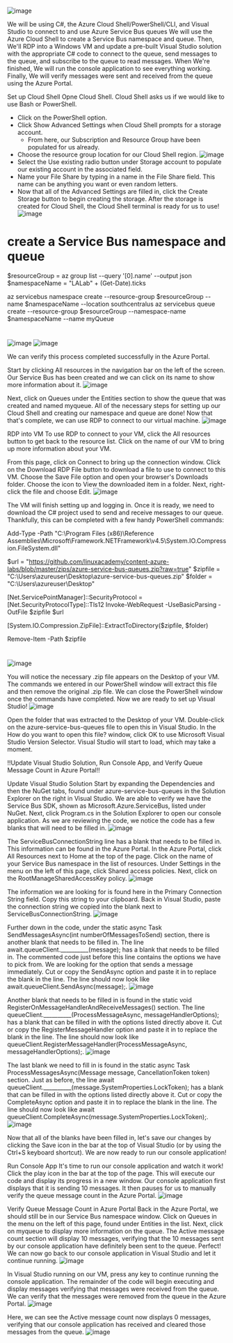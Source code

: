 ![image](https://user-images.githubusercontent.com/44756128/113318274-eb66bc00-92d5-11eb-96a3-83bf0288079d.png)

We will be using C#, the Azure Cloud Shell/PowerShell/CLI, and Visual Studio to connect to and use Azure Service Bus queues
We will use the Azure Cloud Shell to create a Service Bus namespace and queue. Then, We'll RDP into a Windows VM and update a pre-built Visual Studio solution with the appropriate C# code to connect to the queue, send messages to the queue, and subscribe to the queue to read messages. When We're finished, We will run the console application to see everything working. Finally, We will verify messages were sent and received from the queue using the Azure Portal.

Set up Cloud Shell
Opne Cloud Shell. Cloud Shell asks us if we would like to use Bash or PowerShell.
  - Click on the PowerShell option.
  - Click Show Advanced Settings when Cloud Shell prompts for a storage account.
    - From here, our Subscription and Resource Group have been populated for us already.
  - Choose the resource group location for our Cloud Shell region.
  ![image](https://user-images.githubusercontent.com/44756128/113319621-40570200-92d7-11eb-83c4-258f41b26fff.png)
  - Select the Use existing radio button under Storage account to populate our existing account in the associated field.
  - Name your File Share by typing in a name in the File Share field. This name can be anything you want or even random letters.
  - Now that all of the Advanced Settings are filled in, click the Create Storage button to begin creating the storage. After the storage is created for Cloud Shell, the Cloud Shell terminal is ready for us to use!
![image](https://user-images.githubusercontent.com/44756128/113319697-5664c280-92d7-11eb-8bf7-97d4a3638417.png)

 # create a Service Bus namespace and queue
 $resourceGroup = az group list --query '[0].name' --output json
 $namespaceName  = "LALab" + (Get-Date).ticks

 az servicebus namespace create --resource-group $resourceGroup --name $namespaceName --location southcentralus
 az servicebus queue create --resource-group $resourceGroup --namespace-name $namespaceName --name myQueue
 #
  ![image](https://user-images.githubusercontent.com/44756128/113320608-4c8f8f00-92d8-11eb-8fda-416c47fd00cf.png)
  ![image](https://user-images.githubusercontent.com/44756128/113320735-78127980-92d8-11eb-945b-3fe7d2120d61.png)
  
  We can verify this process completed successfully in the Azure Portal.

Start by clicking All resources in the navigation bar on the left of the screen.
Our Service Bus has been created and we can click on its name to show more information about it.
![image](https://user-images.githubusercontent.com/44756128/113321242-02f37400-92d9-11eb-8d55-ed832d64b580.png)

Next, click on Queues under the Entities section to show the queue that was created and named myqueue.
All of the necessary steps for setting up our Cloud Shell and creating our namespace and queue are done! Now that that's complete, we can use RDP to connect to our virtual machine.
![image](https://user-images.githubusercontent.com/44756128/113321318-18689e00-92d9-11eb-9fdc-f7711252e6ee.png)

RDP into VM
To use RDP to connect to your VM, click the All resources button to get back to the resource list. Click on the name of our VM to bring up more information about your VM.

From this page, click on Connect to bring up the connection window.
Click on the Download RDP File button to download a file to use to connect to this VM.
Choose the Save File option and open your browser's Downloads folder.
Choose the icon to View the downloaded item in a folder.
Next, right-click the file and choose Edit.
![image](https://user-images.githubusercontent.com/44756128/113321617-641b4780-92d9-11eb-8846-4a50c547096d.png)

The VM will finish setting up and logging in. Once it is ready, we need to download the C# project used to send and receive messages to our queue. Thankfully, this can be completed with a few handy PowerShell commands:

Add-Type -Path "C:\Program Files (x86)\Reference Assemblies\Microsoft\Framework\.NETFramework\v4.5\System.IO.Compression.FileSystem.dll"

$url = "https://github.com/linuxacademy/content-azure-labs/blob/master/zips/azure-service-bus-queues.zip?raw=true"
$zipfile = "C:\Users\azureuser\Desktop\azure-service-bus-queues.zip"
$folder = "C:\Users\azureuser\Desktop"

[Net.ServicePointManager]::SecurityProtocol = [Net.SecurityProtocolType]::Tls12
Invoke-WebRequest -UseBasicParsing -OutFile $zipfile $url

[System.IO.Compression.ZipFile]::ExtractToDirectory($zipfile, $folder)

Remove-Item -Path $zipfile
#
![image](https://user-images.githubusercontent.com/44756128/113322080-ddb33580-92d9-11eb-8483-ed4e1df1e07d.png)

You will notice the necessary .zip file appears on the Desktop of your VM. The commands we entered in our PowerShell window will extract this file and then remove the original .zip file. We can close the PowerShell window once the commands have completed. Now we are ready to set up Visual Studio!
![image](https://user-images.githubusercontent.com/44756128/113322213-05a29900-92da-11eb-9d82-1fd5cf0057a6.png)

Open the folder that was extracted to the Desktop of your VM. Double-click on the azure-service-bus-queues file to open this in Visual Studio. In the How do you want to open this file? window, click OK to use Microsoft Visual Studio Version Selector. Visual Studio will start to load, which may take a moment.

!!Update Visual Studio Solution, Run Console App, and Verify Queue Message Count in Azure Portal!!

Update Visual Studio Solution
Start by expanding the Dependencies and then the NuGet tabs, found under azure-service-bus-queues in the Solution Explorer on the right in Visual Studio. We are able to verify we have the Service Bus SDK, shown as Microsoft.Azure.ServiceBus, listed under NuGet. Next, click Program.cs in the Solution Explorer to open our console application. As we are reviewing the code, we notice the code has a few blanks that will need to be filled in.
![image](https://user-images.githubusercontent.com/44756128/113322701-a3966380-92da-11eb-9017-440cd478fe99.png)

The ServiceBusConnectionString line has a blank that needs to be filled in. This information can be found in the Azure Portal.
In the Azure Portal, click All Resources next to Home at the top of the page.
Click on the name of your Service Bus namespace in the list of resources.
Under Settings in the menu on the left of this page, click Shared access policies.
Next, click on the RootManageSharedAccessKey policy.
![image](https://user-images.githubusercontent.com/44756128/113322863-d6405c00-92da-11eb-9d2e-ba0e1e0b2470.png)

The information we are looking for is found here in the Primary Connection String field. Copy this string to your clipboard.
Back in Visual Studio, paste the connection string we copied into the blank next to ServiceBusConnectionString.
![image](https://user-images.githubusercontent.com/44756128/113322965-fd972900-92da-11eb-9bfd-f3370f43a834.png)

Further down in the code, under the static async Task SendMessagesAsync(int numberOfMessagesToSend) section, there is another blank that needs to be filled in.
The line await.queueClient.__________(message); has a blank that needs to be filled in.
The commented code just before this line contains the options we have to pick from. We are looking for the option that sends a message immediately.
Cut or copy the SendAsync option and paste it in to replace the blank in the line.
The line should now look like await.queueClient.SendAsync(message);.
![image](https://user-images.githubusercontent.com/44756128/113323171-44851e80-92db-11eb-8e9f-90acc06c4b0b.png)

Another blank that needs to be filled in is found in the static void RegisterOnMessageHandlerAndReceiveMessages() section.
The line queueClient.__________(ProcessMessageAsync, messageHandlerOptions); has a blank that can be filled in with the options listed directly above it.
Cut or copy the RegisterMessageHandler option and paste it in to replace the blank in the line.
The line should now look like queueClient.RegisterMessageHandler(ProcessMessageAsync, messageHandlerOptions);.
![image](https://user-images.githubusercontent.com/44756128/113323305-6c748200-92db-11eb-9bba-1cf0cb0f0b29.png)

The last blank we need to fill in is found in the static async Task ProcessMessagesAsync(Message message, CancellationToken token) section.
Just as before, the line await queueClient.__________(message.SystemProperties.LockToken); has a blank that can be filled in with the options listed directly above it.
Cut or copy the CompleteAsync option and paste it in to replace the blank in the line.
The line should now look like await queueClient.CompleteAsync(message.SystemProperties.LockToken);.
![image](https://user-images.githubusercontent.com/44756128/113323395-87df8d00-92db-11eb-843d-fce51ad09535.png)

Now that all of the blanks have been filled in, let's save our changes by clicking the Save icon in the bar at the top of Visual Studio (or by using the Ctrl+S keyboard shortcut). We are now ready to run our console application!

Run Console App
It's time to run our console application and watch it work! Click the play icon in the bar at the top of the page. This will execute our code and display its progress in a new window. Our console application first displays that it is sending 10 messages. It then pauses for us to manually verify the queue message count in the Azure Portal.
![image](https://user-images.githubusercontent.com/44756128/113323567-b8272b80-92db-11eb-96b6-861b05228461.png)

Verify Queue Message Count in Azure Portal
Back in the Azure Portal, we should still be in our Service Bus namespace window. Click on Queues in the menu on the left of this page, found under Entities in the list. Next, click on myqueue to display more information on the queue. The Active message count section will display 10 messages, verifying that the 10 messages sent by our console application have definitely been sent to the queue. Perfect! We can now go back to our console application in Visual Studio and let it continue running.
![image](https://user-images.githubusercontent.com/44756128/113323725-e99ff700-92db-11eb-910b-1303bfc82aa7.png)

In Visual Studio running on our VM, press any key to continue running the console application. The remainder of the code will begin executing and display messages verifying that messages were received from the queue. We can verify that the messages were removed from the queue in the Azure Portal.
![image](https://user-images.githubusercontent.com/44756128/113324003-371c6400-92dc-11eb-9e9e-d2944f3581b0.png)

Here, we can see the Active message count now displays 0 messages, verifying that our console application has received and cleared those messages from the queue.
![image](https://user-images.githubusercontent.com/44756128/113324050-469bad00-92dc-11eb-8a79-c1675c6fc500.png)


